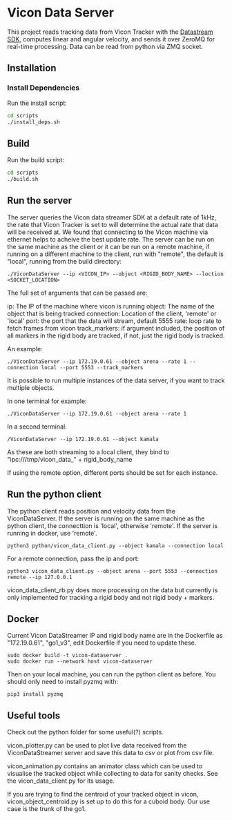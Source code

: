 # Vicon Data Server

This project reads tracking data from Vicon Tracker with the [Datastream SDK](https://www.vicon.com/software/datastream-sdk/), computes linear and angular velocity, and sends it over ZeroMQ for real-time processing. 
Data can be read from python via ZMQ socket.

## Installation

### **Install Dependencies**
Run the install script:
```bash
cd scripts
./install_deps.sh
```

## Build

Run the build script:
```bash
cd scripts
./build.sh
```

## Run the server
The server queries the Vicon data streamer SDK at a default rate of 1kHz, the rate that Vicon Tracker is set to will determine the actual rate that data will be received at. We found that connecting to the Vicon machine via ethernet helps to acheive the best update rate.
The server can be run on the same machine as the client or it can be run on a remote machine, if running on a different machine to the client, run with "remote", the default is "local", running from the build directory:

```
./ViconDataServer --ip <VICON_IP> --object <RIGID_BODY_NAME> --loction <SOCKET_LOCATION>
```

The full set of arguments that can be passed are:

ip: The IP of the machine where vicon is running
object: The name of the object that is being tracked
connection: Location of the client, 'remote' or 'local'
port: the port that the data will stream, default 5555
rate: loop rate to fetch frames from vicon
track_markers: if argument included, the position of all markers in the rigid body are tracked, if not, just the rigid body is tracked.

An example:
```
./ViconDataServer --ip 172.19.0.61 --object arena --rate 1 --connection local --port 5553 --track_markers
```

It is possible to run multiple instances of the data server, if you want to track multiple objects.

In one terminal for example:

```
./ViconDataServer --ip 172.19.0.61 --object arena --rate 1
```

In a second terminal:
```
/ViconDataServer --ip 172.19.0.61 --object kamala
```

As these are both streaming to a local client, they bind to "ipc:///tmp/vicon_data_" + rigid_body_name

If using the remote option, different ports should be set for each instance.


## Run the python client
The python client reads position and velocity data from the ViconDataServer. If the server is running on the same machine as the python client, the connecttion is 'local', otherwise 'remote'.
If the server is running in docker, use 'remote'.

```
python3 python/vicon_data_client.py --object kamala --connection local
```
For a remote connection, pass the ip and port:

```
python3 vicon_data_client.py --object arena --port 5553 --connection remote --ip 127.0.0.1
```

vicon_data_client_rb.py does more processing on the data but currently is only implemented for tracking a rigid body and not rigid body + markers.

## Docker

Current Vicon DataStreamer IP and rigid body name are in the Dockerfile as "172.19.0.61", "go1_v3", edit Dockerfile if you need to update these.

```
sudo docker build -t vicon-dataserver .
sudo docker run --network host vicon-dataserver
```

Then on your local machine, you can run the python client as before. You should only need to install pyzmq with:

```
pip3 install pyzmq
```

## Useful tools

Check out the python folder for some useful(?) scripts.

vicon_plotter.py can be used to plot live data received from the ViconDataStreamer server and save this data to csv or plot from csv file.

vicon_animation.py contains an animator class which can be used to visualise the tracked object while collecting to data for sanity checks. See the vicon_data_client.py for its usage.

If you are trying to find the centroid of your tracked object in vicon, vicon_object_centroid.py is set up to do this for a cuboid body. Our use case is the trunk of the go1.
